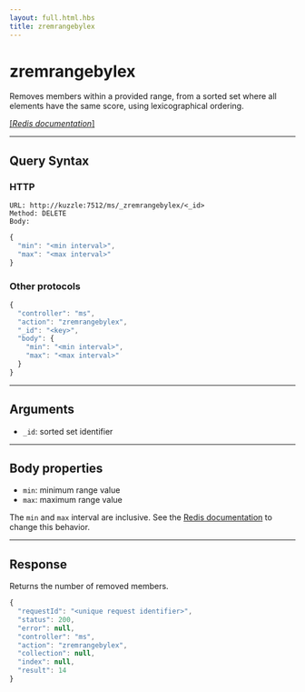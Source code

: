 ```yaml
---
layout: full.html.hbs
title: zremrangebylex
---
```


# zremrangebylex

Removes members within a provided range, from a sorted set where all elements have the same score, using lexicographical ordering. 

[[_Redis documentation_]](https://redis.io/commands/zremrangebylex)

---

## Query Syntax

### HTTP

```http
URL: http://kuzzle:7512/ms/_zremrangebylex/<_id>
Method: DELETE  
Body:
```

```js
{
  "min": "<min interval>",
  "max": "<max interval>"
}
```

### Other protocols

```js
{
  "controller": "ms",
  "action": "zremrangebylex",
  "_id": "<key>",
  "body": {
    "min": "<min interval>",
    "max": "<max interval>"
  }
}
```

---

## Arguments

* `_id`: sorted set identifier

---

## Body properties

* `min`: minimum range value
* `max`: maximum range value

The `min` and `max` interval are inclusive. See the [Redis documentation](https://redis.io/commands/zrangebylex) to change this behavior.

---

## Response

Returns the number of removed members.

```javascript
{
  "requestId": "<unique request identifier>",
  "status": 200,
  "error": null,
  "controller": "ms",
  "action": "zremrangebylex",
  "collection": null,
  "index": null,
  "result": 14
}
```
